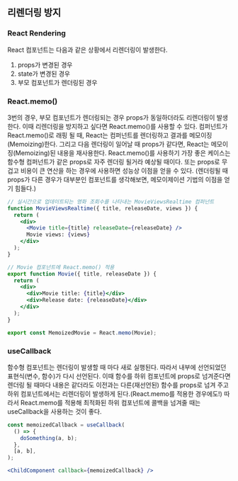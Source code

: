 ## 리렌더링 방지
### React Rendering
React 컴포넌트는 다음과 같은 상황에서 리렌더링이 발생한다.
1. props가 변경된 경우
2. state가 변경된 경우
3. 부모 컴포넌트가 렌더링된 경우

### React.memo()
3번의 경우, 부모 컴포넌트가 렌더링되는 경우 props가 동일하더라도 리렌더링이 발생한다. 이때 리렌더링을 방지하고 싶다면 React.memo()를 사용할 수 있다.
컴퍼넌트가 React.memo()로 래핑 될 때, React는 컴퍼넌트를 렌더링하고 결과를 메모이징(Memoizing)한다. 그리고 다음 렌더링이 일어날 때 props가 같다면, React는 메모이징(Memoizing)된 내용을 재사용한다.
React.memo()를 사용하기 가장 좋은 케이스는 함수형 컴퍼넌트가 같은 props로 자주 렌더링 될거라 예상될 때이다. 또는 props로 무겁고 비용이 큰 연산을 하는 경우에 사용하면 성능상 이점을 얻을 수 있다. (렌더링될 때 props가 다른 경우가 대부분인 컴포넌트를 생각해보면, 메모이제이션 기법의 이점을 얻기 힘들다.)
```jsx
// 실시간으로 업데이트되는 영화 조회수를 나타내는 MovieViewsRealtime 컴퍼넌트
function MovieViewsRealtime({ title, releaseDate, views }) {
  return (
    <div>
      <Movie title={title} releaseDate={releaseDate} />
      Movie views: {views}
    </div>
  );
}

// Movie 컴포넌트에 React.memo() 적용
export function Movie({ title, releaseDate }) {
  return (
    <div>
      <div>Movie title: {title}</div>
      <div>Release date: {releaseDate}</div>
    </div>
  );
}

export const MemoizedMovie = React.memo(Movie);
```


### useCallback
함수형 컴포넌트는 렌더링이 발생할 때 마다 새로 실행된다. 따라서 내부에 선언되었던 표현식(변수, 함수)가 다시 선언된다. 
이때 함수를 하위 컴포넌트에 props로 넘겨준다면 렌더링 될 때마다 내용은 같더라도 이전과는 다른(재선언된) 함수를 props로 넘겨 주고 하위 컴포넌트에서는 리렌더링이 발생하게 된다.(React.memo를 적용한 경우에도!)
따라서 React.memo를 적용해 최적화된 하위 컴포넌트에 콜백을 넘겨줄 때는 useCallback을 사용하는 것이 좋다.
```jsx
const memoizedCallback = useCallback(
  () => {
    doSomething(a, b);
  },
  [a, b],
);

<ChildComponent callback={memoizedCallback} />
```
